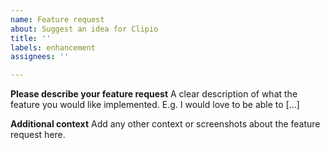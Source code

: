 ```yaml
---
name: Feature request
about: Suggest an idea for Clipio
title: ''
labels: enhancement
assignees: ''

---
```


**Please describe your feature request**
A clear description of what the feature you would like implemented.
E.g. I would love to be able to [...]

**Additional context**
Add any other context or screenshots about the feature request here.
